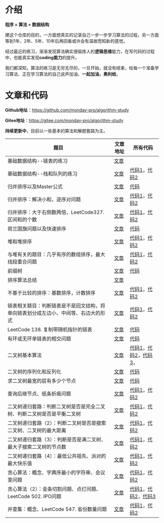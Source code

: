 # 介绍

**程序 = 算法 + 数据结构**



建这个仓库的目的，一方面想真实的记录自己一步一步学习算法的过程，另一方面等到1年、2年、5年、10年后再回看或许会有温故而知新的感觉。



经过最近的练习，渐渐发现算法确实很锻炼人的**逻辑思维**能力，在写代码的过程中，也能真实发现**coding能力**的提升。



我们都深知，算法的练习是无穷无尽的，一旦开始，就没有结束，给每一个准备学习算法、正在学习算法的自己说声加油，**一起加油，奥利给**。



# 文章和代码

**Github地址**：https://github.com/monday-pro/algorithm-study

**Gitee地址**：https://gitee.com/monday-pro/algorithm-study



**持续更新中**，目前以一些基本的算法和解题套路为主。

| 题目                                                         | 文章地址                                                     | 所有代码                                                     |
| ------------------------------------------------------------ | ------------------------------------------------------------ | ------------------------------------------------------------ |
| 基础数据结构--链表的练习                                     | [文章](https://mp.weixin.qq.com/s/tZ3aI_AldoT8dxzZLtX_LA)    |                                                              |
| 基础数据结构--栈和队列的练习                                 | [文章](https://mp.weixin.qq.com/s/ZE9VPxZ1rx3BxS7waKVAAA)    | [代码1](src/basic/stackqueue/TwoQueuesImplementStack.java)，[代码2](src/basic/stackqueue/TwoStacksImplementQueue.java) |
| 归并排序以及Master公式                                       | [文章](https://mp.weixin.qq.com/s/V_Ac1UnqJbJbZ89gVvKXHg)    | [代码](src/basic/mergesort/MergeSort.java)                   |
| 归并排序：解决小和，逆序对问题                               | [文章](https://mp.weixin.qq.com/s/6FdL3bm8LkmhWsKsRSSn3A)    | [代码1](src/basic/mergesort/SmallSum.java)，[代码2](src/basic/mergesort/ReversePair.java) |
| 归并排序：大于右侧数两倍，LeetCode327. 区间和的个数          | [文章](https://mp.weixin.qq.com/s/iejFWetKVOs3BXpClQLx9w)    | [代码1](src/basic/mergesort/BiggerThanRightTwice.java)，[代码2](src/basic/mergesort/CountOfRangeSum.java) |
| 荷兰国旗问题以及快速排序                                     | [文章](https://mp.weixin.qq.com/s/5wyGMkUSaC0txSYkVc2prA)    | [代码](src/basic/quicksort/QuickSort.java)                   |
| 堆和堆排序                                                   | [文章](https://mp.weixin.qq.com/s/AyMfxFu4MQv3kBM8UwBA4Q)    | [代码1](src/basic/heap/Heap.java)，[代码2](src/basic/heap/HeapSort.java) |
| 与堆有关的题目：几乎有序的数组排序，最大线段重合问题         | [文章](https://mp.weixin.qq.com/s/4PUaS2gj7tul4u69imKDaQ)    | [代码1](src/basic/heap/SortArrayDistanceLessK.java)，[代码2](src/basic/heap/LineCoverMax.java) |
| 前缀树                                                       | [文章](https://mp.weixin.qq.com/s/TImX032ttO_KOdmzYhDC3g)    | [代码](src/basic/trietree/TrieTree.java)                     |
| 排序算法总结                                                 | [文章](https://mp.weixin.qq.com/s/CFV8jkAcnFgKrCFFNe78aA)    |                                                              |
| 不基于比较的排序：基数排序，计数排序                         | [文章](https://mp.weixin.qq.com/s/Wg8sK_59BW6u70qaZztviw)    | [代码1](src/basic/nocomparesort/RadixSort.java)，[代码2](src/basic/nocomparesort/CountSort.java) |
| 链表相关题目：判断链表是不是回文结构，将单向链表划分成左边小、中间等、右边大的形式 | [文章](https://mp.weixin.qq.com/s/Z4Z-cwPUfIvpuA1VqAMSvQ)    | [代码1](src/basic/node/IsPalindromeList.java)，[代码2](src/basic/node/SmallerEqualBigger.java) |
| LeetCode 138. 复制带随机指针的链表                           | [文章](https://mp.weixin.qq.com/s/Vm9jFa6cM2ar-hOO4SpCYg)    | [代码](src/basic/node/CopyListWithRandom.java)               |
| 有环或无环单链表的相交问题                                   | [文章](https://mp.weixin.qq.com/s/MjsSwWOo-txyGBYvo6Ihuw)    | [代码](src/basic/node/FindFirstIntersectNode.java)           |
| 二叉树基本算法                                               | [文章](https://mp.weixin.qq.com/s/UxH4yST7JaQz9QAuO6anHQ)    | [代码1](src/basic/binarytree/LevelTraversalBinaryTree.java)，[代码2](src/basic/binarytree/RecursiveTraversalBinaryTree.java)，[代码3](src/basic/binarytree/UnRecursiveTraversalBinaryTree.java)， |
| 二叉树的序列化和反列化                                       | [文章](https://mp.weixin.qq.com/s/iirR_-W4bLHzn-WqCMJ-LA)    | [代码](src/basic/binarytree/SerializeAndDeserializeTree.java) |
| 求二叉树最宽的层有多少个节点                                 | [文章](https://mp.weixin.qq.com/s/dOGeIRJ6y46CqByJ9WGq2A)    | [代码](src/basic/binarytree/TreeMaxWidth.java)               |
| 查询后继节点、纸条折痕问题                                   | [文章](https://mp.weixin.qq.com/s/gSvEsKrFPjxxCydlHS25og)    | [代码1](src/basic/binarytree/SuccessorNode.java)，[代码2](src/basic/binarytree/PaperFolding.java) |
| 二叉树递归套路：判断二叉树是否是完全二叉树、判断二叉树是否是平衡二叉树 | [文章](https://mp.weixin.qq.com/s/TrGxwyEaq2y6LLaivk66bQ)    | [代码1](src/basic/binarytree/IsCompleteBinaryTree.java)，[代码2](src/basic/binarytree/IsBalancedBinaryTree.java) |
| 二叉树递归套路（2）：判断二叉树是否是搜索二叉树、二叉树的最大距离 | [文章](https://mp.weixin.qq.com/s?__biz=Mzg2NTYwMDM0Mg==&mid=2247486612&idx=1&sn=3a767209658b10c5ff8006bcfdd15eb3&chksm=ce56daadf92153bbb2875e0e81d4c465c58aed7f174174748199a4d97b118f80129414c20a16&scene=178&cur_album_id=2085925789451059201#rd) | [代码1](src/basic/binarytree/IsSearchBinaryTree.java)，[代码2](src/basic/binarytree/MaxDistance.java) |
| 二叉树递归套路（3）：判断是否是满二叉树、最大子搜索二叉树的节点数 | [文章](https://mp.weixin.qq.com/s?__biz=Mzg2NTYwMDM0Mg==&mid=2247486622&idx=1&sn=cc582db8edd6a53da24bc819f4f5780a&chksm=ce56daa7f92153b1316bce79c49188e4ed485bc693f510779c58b3527465115ca3337be94b83&scene=178&cur_album_id=2085925789451059201#rd) | [代码1](src/basic/binarytree/IsFullBinaryTree.java)，[代码2](src/basic/binarytree/MaxSubSearchBinaryTreeSize.java) |
| 二叉树递归套路（4）：最低公共祖先、派对的最大快乐值          | [文章](https://mp.weixin.qq.com/s?__biz=Mzg2NTYwMDM0Mg==&mid=2247486643&idx=1&sn=3205d61e35fdb826dbf0c5ab03695fef&chksm=ce56da8af921539c22e2773a1331202ecfe28e8a4a998799f6385e873601cea1d1cfd5d4d6cb&scene=178&cur_album_id=2085925789451059201#rd) | [代码1](src/basic/binarytree/LowestAncestor.java)，[代码2](src/basic/binarytree/MaxHappy.java) |
| 贪心算法：概念、字典序最小的字符串、会议室问题               | [文章](https://mp.weixin.qq.com/s?__biz=Mzg2NTYwMDM0Mg==&mid=2247486651&idx=1&sn=fe3ff07faa96a07797a23867139b27ba&chksm=ce56da82f92153947b340b51ce53e722ccf7d57306a5b2da43234d310863d4bfb4dbc82ef0b3&scene=178&cur_album_id=2085925789451059201#rd) | [代码1](src/basic/greedy/LowestDictionary.java)，[代码2](src/basic/greedy/BestArrange.java) |
| 贪心算法（2）：金条切割问题、点灯问题、LeetCode 502. IPO问题 | [文章](https://mp.weixin.qq.com/s?__biz=Mzg2NTYwMDM0Mg==&mid=2247486661&idx=1&sn=81374bd04170c73c556d9d75754e4b92&chksm=ce56dafcf92153ea387366d6ddd8eb289eb48306c41cca8d8b573248ad65e62bbc751813dbe8&scene=178&cur_album_id=2085925789451059201#rd) | [代码1](src/basic/greedy/LessMoneySplitGold.java)，[代码2](src/basic/greedy/Light.java)，[代码3](src/basic/greedy/IPO.java) |
| 并查集：概念、LeetCode 547. 省份数量问题                     | [文章](https://mp.weixin.qq.com/s?__biz=Mzg2NTYwMDM0Mg==&mid=2247486679&idx=1&sn=5ff2d256185974b2ffc09918cc9dd3fc&chksm=ce56daeef92153f80c30c7bdbc5caa2b00dbfd0334ddc5f0f658d459dafcdfad90e46974dae8&scene=178&cur_album_id=2085925789451059201#rd) | [代码1](src/basic/unionfind/TheUnionFind.java)，[代码2](src/basic/unionfind/FindCircleNum.java) |

